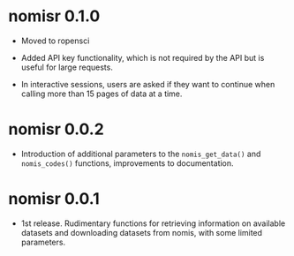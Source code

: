 
# nomisr 0.1.0

* Moved to ropensci

* Added API key functionality, which is not required by the API but is 
useful for large requests.

* In interactive sessions, users are asked if they want to continue when 
calling more than 15 pages of data at a time.

# nomisr 0.0.2

* Introduction of additional parameters to the `nomis_get_data()` and 
`nomis_codes()` functions, improvements to documentation.


# nomisr 0.0.1

* 1st release. Rudimentary functions for retrieving information on available 
datasets and downloading datasets from nomis, with some limited parameters.

